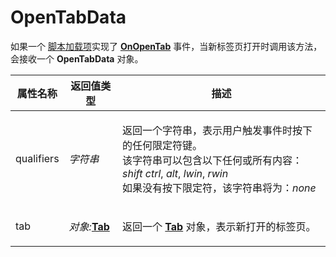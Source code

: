 # OpenTabData

如果一个 [脚本加载项](/Manual/scripting/script_add-ins/README.zh.md)实现了 **[OnOpenTab](../scripting_events/onopentab.zh.md)** 事件，当新标签页打开时调用该方法，会接收一个 **OpenTabData** 对象。

<table>
<thead><tr><th>
属性名称</th><th>
返回值类型</th><th>
描述
</th></tr></thead><tbody><tr><td>
qualifiers</td><td>

*字符串*</td><td>

返回一个字符串，表示用户触发事件时按下的任何限定符键。  
该字符串可以包含以下任何或所有内容：*shift* *ctrl*, *alt*, *lwin*, *rwin*  
如果没有按下限定符，该字符串将为：*none*
</td></tr><tr><td>
tab</td><td>

*对象:***[Tab](tab.zh.md)**</td><td>

返回一个 **[Tab](tab.zh.md)** 对象，表示新打开的标签页。
</td></tr></tbody>
</table>